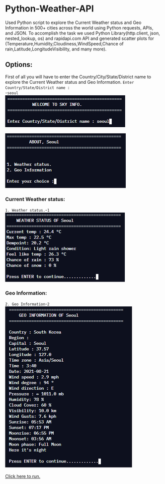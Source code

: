 # Python-Weather-API

Used Python script to explore the Current Weather status and Geo Information in 500+ cities across the world using Python requests, APIs, and JSON. To accomplish the task we used Python Library(http.client, json, nested_lookup, os) and rapidapi.com API and generated scatter plots for (Temperature,Humidity,Cloudiness,WindSpeed,Chance of rain,Latitude,LongitudeVisibility, and many more).

## Options:
First of all you will have to enter the Country/City/State/District name to explore the Current Weather status and Geo Information.
<code>Enter Country/State/District name : </code>-<code>seoul</code><br />
<img src="https://raw.githubusercontent.com/sky9262/Python-Weather-API/main/Previews/1.PNG"/><br /><br />
<img src="https://raw.githubusercontent.com/sky9262/Python-Weather-API/main/Previews/2.PNG"/>
### Current Weather status:

<code>1. Weather status.</code>-<code>1</code><br />
<img src="https://raw.githubusercontent.com/sky9262/Python-Weather-API/main/Previews/2.1.PNG"/>

### Geo Information:
<code>2. Geo Information</code>-<code>2</code><br />
<img src="https://raw.githubusercontent.com/sky9262/Python-Weather-API/main/Previews/2.2.PNG"/>
<br /><br />
<a href="https://replit.com/@sky9262/Weather-Api?v=1">Click here to run.<a>

